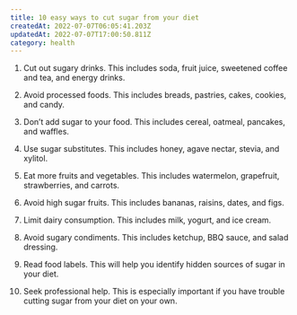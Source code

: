 ```yaml
---
title: 10 easy ways to cut sugar from your diet
createdAt: 2022-07-07T06:05:41.203Z
updatedAt: 2022-07-07T17:00:50.811Z
category: health
---
```


1. Cut out sugary drinks. This includes soda, fruit juice, sweetened coffee and tea, and energy drinks.

2. Avoid processed foods. This includes breads, pastries, cakes, cookies, and candy.

3. Don’t add sugar to your food. This includes cereal, oatmeal, pancakes, and waffles.

4. Use sugar substitutes. This includes honey, agave nectar, stevia, and xylitol.

5. Eat more fruits and vegetables. This includes watermelon, grapefruit, strawberries, and carrots.

6. Avoid high sugar fruits. This includes bananas, raisins, dates, and figs.

7. Limit dairy consumption. This includes milk, yogurt, and ice cream.

8. Avoid sugary condiments. This includes ketchup, BBQ sauce, and salad dressing.

9. Read food labels. This will help you identify hidden sources of sugar in your diet.

10. Seek professional help. This is especially important if you have trouble cutting sugar from your diet on your own.
